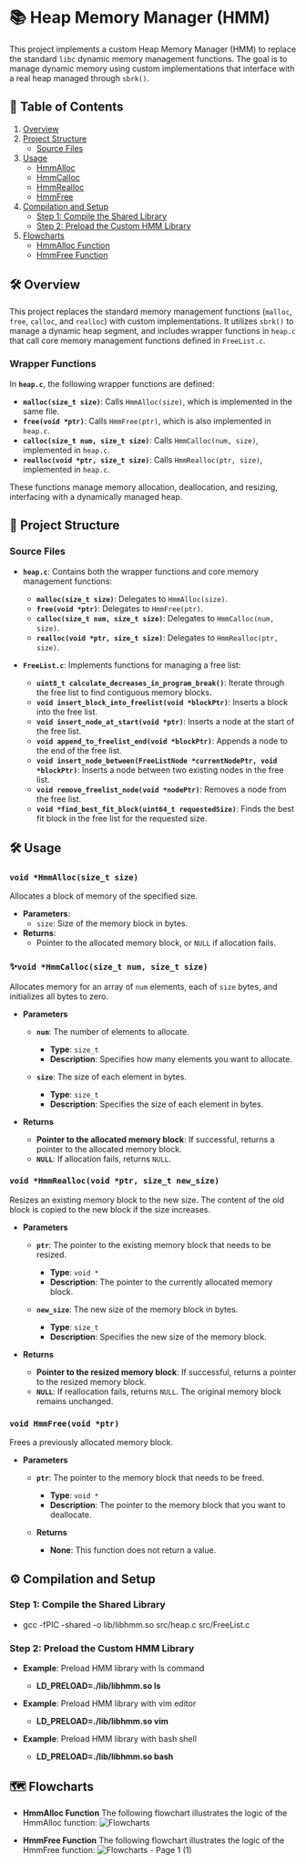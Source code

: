 # 📚 Heap Memory Manager (HMM)

This project implements a custom Heap Memory Manager (HMM) to replace the standard `libc` dynamic memory management functions. The goal is to manage dynamic memory using custom implementations that interface with a real heap managed through `sbrk()`.

## 📑 Table of Contents

1. [Overview](#Overview)
2. [Project Structure](#Project-Structure)
   - [Source Files](#Source-Files)
3. [Usage](#Usage)
   - [HmmAlloc](#hmmallocsize-t-size)
   - [HmmCalloc](#hmmcallocsize-t-num-size-t-size)
   - [HmmRealloc](#hmmreallocvoid--ptr-size-t-new-size)
   - [HmmFree](#hmmfreevoid--ptr)
4. [Compilation and Setup](#compilation-and-setup)
   - [Step 1: Compile the Shared Library](#step-2-compile-the-shared-library)
   - [Step 2: Preload the Custom HMM Library](#step-4-preload-the-custom-hmm-library)
5. [Flowcharts](#flowcharts)
   - [HmmAlloc Function](#hmmalloc-function)
   - [HmmFree Function](#hmmfree-function)

## 🛠️ Overview

This project replaces the standard memory management functions (`malloc`, `free`, `calloc`, and `realloc`) with custom implementations. It utilizes `sbrk()` to manage a dynamic heap segment, and includes wrapper functions in `heap.c` that call core memory management functions defined in `FreeList.c`.

### Wrapper Functions

In **`heap.c`**, the following wrapper functions are defined:
- **`malloc(size_t size)`**: Calls `HmmAlloc(size)`, which is implemented in the same file.
- **`free(void *ptr)`**: Calls `HmmFree(ptr)`, which is also implemented in `heap.c`.
- **`calloc(size_t num, size_t size)`**: Calls `HmmCalloc(num, size)`, implemented in `heap.c`.
- **`realloc(void *ptr, size_t size)`**: Calls `HmmRealloc(ptr, size)`, implemented in `heap.c`.

These functions manage memory allocation, deallocation, and resizing, interfacing with a dynamically managed heap.

## 📁 Project Structure

### Source Files

- **`heap.c`**: Contains both the wrapper functions and core memory management functions:
  - **`malloc(size_t size)`**: Delegates to `HmmAlloc(size)`.
  - **`free(void *ptr)`**: Delegates to `HmmFree(ptr)`.
  - **`calloc(size_t num, size_t size)`**: Delegates to `HmmCalloc(num, size)`.
  - **`realloc(void *ptr, size_t size)`**: Delegates to `HmmRealloc(ptr, size)`.

- **`FreeList.c`**: Implements functions for managing a free list:
  - **`uint8_t calculate_decreases_in_program_break()`**: Iterate through the free list to find contiguous memory blocks.
  - **`void insert_block_into_freelist(void *blockPtr)`**: Inserts a block into the free list.
  - **`void insert_node_at_start(void *ptr)`**: Inserts a node at the start of the free list.
  - **`void append_to_freelist_end(void *blockPtr)`**: Appends a node to the end of the free list.
  - **`void insert_node_between(FreeListNode *currentNodePtr, void *blockPtr)`**: Inserts a node between two existing nodes in the free list.
  - **`void remove_freelist_node(void *nodePtr)`**: Removes a node from the free list.
  - **`void *find_best_fit_block(uint64_t requestedSize)`**: Finds the best fit block in the free list for the requested size.
## 🛠️ Usage

### `void *HmmAlloc(size_t size)`

Allocates a block of memory of the specified size.

- **Parameters**:
  - `size`: Size of the memory block in bytes.
- **Returns**:
  - Pointer to the allocated memory block, or `NULL` if allocation fails.

### ✨`void *HmmCalloc(size_t num, size_t size)`

Allocates memory for an array of `num` elements, each of `size` bytes, and initializes all bytes to zero.

- **Parameters**

  - **`num`**: The number of elements to allocate.
      - **Type**: `size_t`
      - **Description**: Specifies how many elements you want to allocate.

  - **`size`**: The size of each element in bytes.
     - **Type**: `size_t`
     - **Description**: Specifies the size of each element in bytes.

- **Returns**
   - **Pointer to the allocated memory block**: If successful, returns a pointer to the allocated memory block.
   - **`NULL`**: If allocation fails, returns `NULL`.

### `void *HmmRealloc(void *ptr, size_t new_size)`

Resizes an existing memory block to the new size. The content of the old block is copied to the new block if the size increases.

- **Parameters**
   - **`ptr`**: The pointer to the existing memory block that needs to be resized.
       - **Type**: `void *`
       - **Description**: The pointer to the currently allocated memory block.

    - **`new_size`**: The new size of the memory block in bytes.
         - **Type**: `size_t`
         - **Description**: Specifies the new size of the memory block.

- **Returns**
     - **Pointer to the resized memory block**: If successful, returns a pointer to the resized memory block.
     - **`NULL`**: If reallocation fails, returns `NULL`. The original memory block remains unchanged.
 
### `void HmmFree(void *ptr)`

Frees a previously allocated memory block.

- **Parameters**

    - **`ptr`**: The pointer to the memory block that needs to be freed.
        - **Type**: `void *`
        - **Description**: The pointer to the memory block that you want to deallocate.
 
    - **Returns**
       - **None**: This function does not return a value.

## ⚙️ Compilation and Setup

### Step 1: Compile the Shared Library
- gcc -fPIC -shared -o lib/libhmm.so src/heap.c src/FreeList.c

### Step 2: Preload the Custom HMM Library
- **Example**: Preload HMM library with ls command
  - **LD_PRELOAD=./lib/libhmm.so ls**

- **Example**: Preload HMM library with vim editor
  - **LD_PRELOAD=./lib/libhmm.so vim**

- **Example**: Preload HMM library with bash shell
  - **LD_PRELOAD=./lib/libhmm.so bash**
 
## 🗺️ Flowcharts
- **HmmAlloc Function**
The following flowchart illustrates the logic of the HmmAlloc function:
  ![Flowcharts](https://github.com/user-attachments/assets/2051910b-4918-47cc-9f31-20ec66b685de)

- **HmmFree Function**
The following flowchart illustrates the logic of the HmmFree function:
 ![Flowcharts - Page 1 (1)](https://github.com/user-attachments/assets/dd2b4df6-4164-411f-ac78-4063a786db65)
